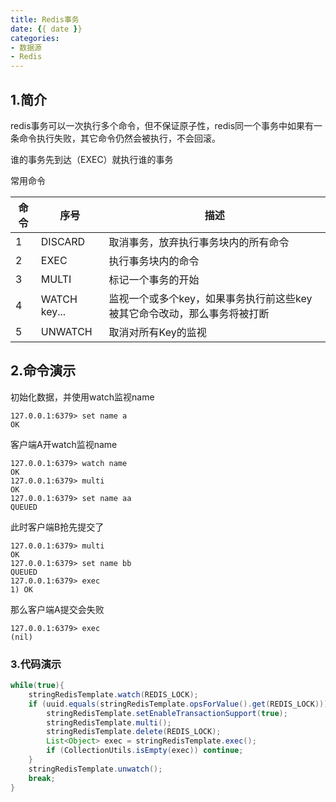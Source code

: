 ```yaml
---
title: Redis事务
date: {{ date }}
categories:
- 数据源
- Redis
---
```


## 1.简介

redis事务可以一次执行多个命令，但不保证原子性，redis同一个事务中如果有一条命令执行失败，其它命令仍然会被执行，不会回滚。

谁的事务先到达（EXEC）就执行谁的事务

常用命令

| 命令 | 序号         | 描述                                                         |
| ---- | ------------ | ------------------------------------------------------------ |
| 1    | DISCARD      | 取消事务，放弃执行事务块内的所有命令                         |
| 2    | EXEC         | 执行事务块内的命令                                           |
| 3    | MULTI        | 标记一个事务的开始                                           |
| 4    | WATCH key... | 监视一个或多个key，如果事务执行前这些key被其它命令改动，那么事务将被打断 |
| 5    | UNWATCH      | 取消对所有Key的监视                                       


## 2.命令演示
初始化数据，并使用watch监视name
```
127.0.0.1:6379> set name a
OK
```
客户端A开watch监视name
```
127.0.0.1:6379> watch name
OK
127.0.0.1:6379> multi
OK
127.0.0.1:6379> set name aa
QUEUED
```
此时客户端B抢先提交了
```
127.0.0.1:6379> multi
OK
127.0.0.1:6379> set name bb
QUEUED
127.0.0.1:6379> exec
1) OK
```
那么客户端A提交会失败
```
127.0.0.1:6379> exec
(nil)
```

### 3.代码演示

```java
while(true){
    stringRedisTemplate.watch(REDIS_LOCK);
    if (uuid.equals(stringRedisTemplate.opsForValue().get(REDIS_LOCK))){
        stringRedisTemplate.setEnableTransactionSupport(true);
        stringRedisTemplate.multi();
        stringRedisTemplate.delete(REDIS_LOCK);
        List<Object> exec = stringRedisTemplate.exec();
        if (CollectionUtils.isEmpty(exec)) continue;
    }
    stringRedisTemplate.unwatch();
    break;
}
```